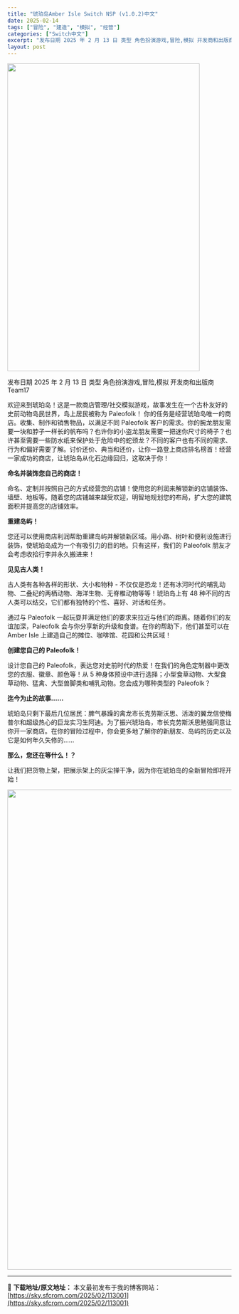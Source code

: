 ```yaml
---
title: "琥珀岛Amber Isle Switch NSP (v1.0.2)中文"
date: 2025-02-14
tags: ["冒险", "建造", "模拟", "经营"]
categories: ["Switch中文"]
excerpt: "发布日期 2025 年 2 月 13 日 类型 角色扮演游戏,冒险,模拟 开发商和出版商 Team17 欢迎来到琥珀岛！这是一款商店管理/社交模拟游戏，故事发生在一个古朴友好的史前动物岛民世界，岛上居民被称为 Paleofolk！ 你的任务是经营琥珀岛唯一的商店。收集、制作和销售物品，以满足不同 P&hellip;"
layout: post
---
```


<img class="aligncenter size-full wp-image-112988" src="https://sky.sfcrom.com/wp-content/uploads/2025/02/2025021407254472.webp" alt="" width="432" height="692" />

发布日期 2025 年 2 月 13 日
类型 角色扮演游戏,冒险,模拟
开发商和出版商 Team17

欢迎来到琥珀岛！这是一款商店管理/社交模拟游戏，故事发生在一个古朴友好的史前动物岛民世界，岛上居民被称为 Paleofolk！
你的任务是经营琥珀岛唯一的商店。收集、制作和销售物品，以满足不同 Paleofolk 客户的需求。你的腕龙朋友需要一块和脖子一样长的帆布吗？也许你的小盗龙朋友需要一把迷你尺寸的椅子？也许甚至需要一些防水纸来保护处于危险中的蛇颈龙？不同的客户也有不同的需求、行为和偏好需要了解。讨价还价、典当和还价，让你一路登上商店排名榜首！经营一家成功的商店，让琥珀岛从化石边缘回归，这取决于你！

**命名并装饰您自己的商店！**

命名、定制并按照自己的方式经营您的店铺！使用您的利润来解锁新的店铺装饰、墙壁、地板等。随着您的店铺越来越受欢迎，明智地规划您的布局，扩大您的建筑面积并提高您的店铺效率。

**重建岛屿！**

您还可以使用商店利润帮助重建岛屿并解锁新区域。用小路、树叶和便利设施进行装饰，使琥珀岛成为一个有吸引力的目的地。只有这样，我们的 Paleofolk 朋友才会考虑收拾行李并永久搬进来！

**见见古人类！**

古人类有各种各样的形状、大小和物种 - 不仅仅是恐龙！还有冰河时代的哺乳动物、二叠纪的两栖动物、海洋生物、无脊椎动物等等！琥珀岛上有 48 种不同的古人类可以结交，它们都有独特的个性、喜好、对话和任务。

通过与 Paleofolk 一起玩耍并满足他们的要求来拉近与他们的距离。随着你们的友谊加深，Paleofolk 会与你分享新的升级和食谱。在你的帮助下，他们甚至可以在 Amber Isle 上建造自己的摊位、咖啡馆、花园和公共区域！

**创建您自己的 Paleofolk！**

设计您自己的 Paleofolk，表达您对史前时代的热爱！在我们的角色定制器中更改您的衣服、徽章、颜色等！从 5 种身体预设中进行选择；小型食草动物、大型食草动物、猛禽、大型兽脚类和哺乳动物。您会成为哪种类型的 Paleofolk？

**迄今为止的故事……**

琥珀岛只剩下最后几位居民：脾气暴躁的禽龙市长克劳斯沃思、活泼的翼龙信使梅普尔和超级热心的巨龙实习生阿迪。为了振兴琥珀岛，市长克劳斯沃思勉强同意让你开一家商店。在你的冒险过程中，你会更多地了解你的新朋友、岛屿的历史以及它是如何年久失修的……

**那么，您还在等什么！？**

让我们把货物上架，把展示架上的灰尘掸干净，因为你在琥珀岛的全新冒险即将开始！

<img class="aligncenter size-full wp-image-112977" src="https://sky.sfcrom.com/wp-content/uploads/2025/02/2025021407253953.webp" alt="" width="1920" height="1080" />

---
📖 **下载地址/原文地址：** 本文最初发布于我的博客网站：[https://sky.sfcrom.com/2025/02/113001](https://sky.sfcrom.com/2025/02/113001)
